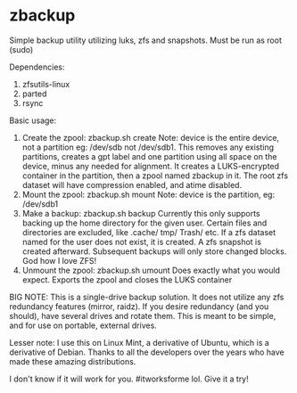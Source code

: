 # zbackup
Simple backup utility utilizing luks, zfs and snapshots.
Must be run as root (sudo)

Dependencies:
1. zfsutils-linux
2. parted
3. rsync

Basic usage:
1. Create the zpool: zbackup.sh create <device>
   Note: device is the entire device, not a partition eg: /dev/sdb not /dev/sdb1.
   This removes any existing partitions, creates a gpt label and one partition using all space on the
   device, minus any needed for alignment. It creates a LUKS-encrypted container in the partition,
   then a zpool named zbackup in it. The root zfs dataset will have compression enabled, and atime
   disabled.
2. Mount the zpool: zbackup.sh mount <device>
   Note: device is the partition, eg: /dev/sdb1
3. Make a backup: zbackup.sh backup <username>
   Currently this only supports backing up the home directory for the given user. Certain files and
   directories are excluded, like .cache/ tmp/ Trash/ etc. If a zfs dataset named for the user does not
   exist, it is created.
   A zfs snapshot is created afterward. Subsequent backups will only store changed blocks. God how
   I love ZFS!
4. Unmount the zpool: zbackup.sh umount
   Does exactly what you would expect. Exports the zpool and closes the LUKS container

BIG NOTE: This is a single-drive backup solution. It does not utilize any zfs redundancy features
(mirror, raidz). If you desire redundancy (and you should), have several drives and rotate them.
This is meant to be simple, and for use on portable, external drives.

Lesser note: I use this on Linux Mint, a derivative of Ubuntu, which is a derivative of Debian. Thanks
to all the developers over the years who have made these amazing distributions.

I don't know if it will work for you. #itworksforme lol. Give it a try!
